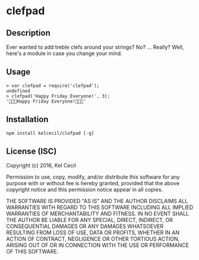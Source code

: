 clefpad
=======

Description
-----------
Ever wanted to add treble clefs around your strings? No? ... Really? Well, here's a module in case you change your mind.

Usage
-----
    > var clefpad = require('clefpad');
    undefined
    > clefpad('Happy Friday Everyone!', 3);
    '🎼🎼🎼Happy Friday Everyone!🎼🎼🎼'

Installation
------------
    npm install kelcecil/clefpad [-g]

License (ISC)
-------
Copyright (c) 2016, Kel Cecil

Permission to use, copy, modify, and/or distribute this software for any purpose with or without fee is hereby granted, provided that the above copyright notice and this permission notice appear in all copies.

THE SOFTWARE IS PROVIDED "AS IS" AND THE AUTHOR DISCLAIMS ALL WARRANTIES WITH REGARD TO THIS SOFTWARE INCLUDING ALL IMPLIED WARRANTIES OF MERCHANTABILITY AND FITNESS. IN NO EVENT SHALL THE AUTHOR BE LIABLE FOR ANY SPECIAL, DIRECT, INDIRECT, OR CONSEQUENTIAL DAMAGES OR ANY DAMAGES WHATSOEVER RESULTING FROM LOSS OF USE, DATA OR PROFITS, WHETHER IN AN ACTION OF CONTRACT, NEGLIGENCE OR OTHER TORTIOUS ACTION, ARISING OUT OF OR IN CONNECTION WITH THE USE OR PERFORMANCE OF THIS SOFTWARE.
